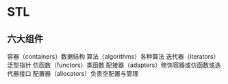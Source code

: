 # STL
## 六大组件
容器（containers）数据结构
算法（algorithms）各种算法
迭代器（iterators）泛型指针
仿函数（functors）类函数
配接器（adapters）修饰容器或仿函数或迭代器接口
配置器（allocators）负责空配置与管理